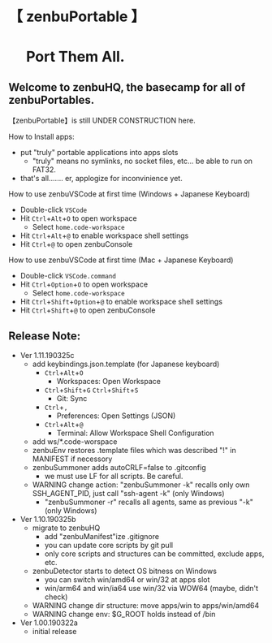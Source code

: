 # 【 zenbuPortable 】
# 　 Port Them All.
## Welcome to zenbuHQ, the basecamp for all of zenbuPortables.
【zenbuPortable】is still UNDER CONSTRUCTION here.

How to Install apps:
- put "truly" portable applications into apps slots
    - "truly" means no symlinks, no socket files, etc... be able to run on FAT32.
- that's all....... er,  applogize for inconvinience yet.

How to use zenbuVSCode at first time (Windows + Japanese Keyboard)

- Double-click `VSCode`
- Hit `Ctrl`+`Alt`+`O` to open workspace
    - Select `home.code-workspace`
- Hit `Ctrl`+`Alt`+`@` to enable workspace shell settings
- Hit `Ctrl`+`@` to open zenbuConsole

How to use zenbuVSCode at first time (Mac + Japanese Keyboard)

- Double-click `VSCode.command`
- Hit `Ctrl`+`Option`+`O` to open workspace
    - Select `home.code-workspace`
- Hit `Ctrl`+`Shift`+`Option`+`@` to enable workspace shell settings
- Hit `Ctrl`+`Shift`+`@` to open zenbuConsole

## Release Note:
- Ver 1.11.190325c
    - add keybindings.json.template (for Japanese keyboard)
        - `Ctrl`+`Alt`+`O`
            - Workspaces: Open Workspace
        - `Ctrl`+`Shift`+`G` `Ctrl`+`Shift`+`S`
            - Git: Sync
        - `Ctrl`+`,`
            - Preferences: Open Settings (JSON)
        - `Ctrl`+`Alt`+`@`
            - Terminal: Allow Workspace Shell Configuration
    - add ws/*.code-worspace
    - zenbuEnv restores .template files which was described "!" in MANIFEST if necessory
    - zenbuSummoner adds autoCRLF=false to .gitconfig
        - we must use LF for all scripts. Be careful.
    - WARNING change action: "zenbuSummoner -k" recalls only own SSH_AGENT_PID, just call "ssh-agent -k" (only Windows)
        - "zenbuSummoner -r" recalls all agents, same as previous "-k" (only Windows)
- Ver 1.10.190325b
    - migrate to zenbuHQ
        - add "zenbuManifest"ize .gitignore
        - you can update core scripts by git pull
        - only core scripts and structures can be committed, exclude apps, etc. 
    - zenbuDetector starts to detect OS bitness on Windows
        - you can switch win/amd64 or win/32 at apps slot
        - win/arm64 and win/ia64 use win/32 via WOW64 (maybe, didn't check)
    - WARNING change dir structure: move apps/win to apps/win/amd64
    - WARNING change env: $G_ROOT holds instead of /bin
- Ver 1.00.190322a
    - initial release
